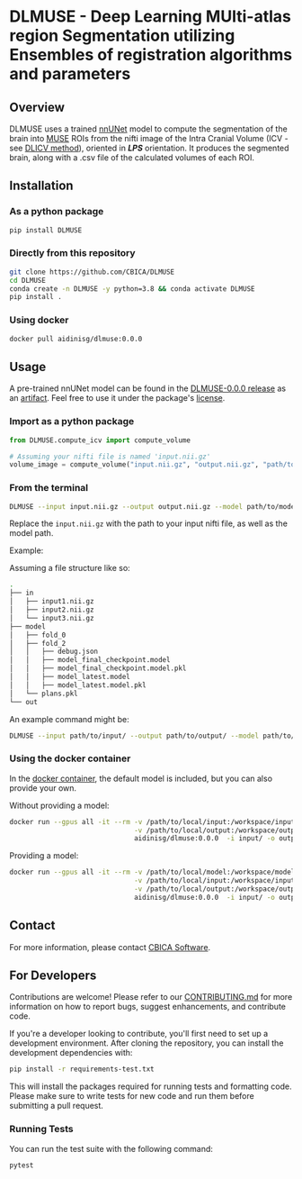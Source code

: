 # DLMUSE - Deep Learning MUlti-atlas region Segmentation utilizing Ensembles of registration algorithms and parameters

## Overview

DLMUSE uses a trained [nnUNet](https://github.com/MIC-DKFZ/nnUNet/tree/nnunetv1) model to compute the segmentation of the brain into [MUSE](https://www.med.upenn.edu/cbica/sbia/muse.html) ROIs from the nifti image of the Intra Cranial Volume (ICV - see [DLICV method](https://github.com/CBICA/DLICV)), oriented in _**LPS**_ orientation. It produces the segmented brain, along with a .csv file of the calculated volumes of each ROI. 

## Installation

### As a python package

```bash
pip install DLMUSE
```

### Directly from this repository

```bash
git clone https://github.com/CBICA/DLMUSE
cd DLMUSE
conda create -n DLMUSE -y python=3.8 && conda activate DLMUSE
pip install .
```

### Using docker

```bash
docker pull aidinisg/dlmuse:0.0.0
```

## Usage

A pre-trained nnUNet model can be found in the [DLMUSE-0.0.0 release](https://github.com/CBICA/DLMUSE/releases/tag/v0.0.0) as an [artifact](https://github.com/CBICA/DLMUSE/releases/download/v0.0.0/model.zip). Feel free to use it under the package's [license](LICENSE).

### Import as a python package

```python
from DLMUSE.compute_icv import compute_volume

# Assuming your nifti file is named 'input.nii.gz'
volume_image = compute_volume("input.nii.gz", "output.nii.gz", "path/to/model/")
```

### From the terminal

```bash
DLMUSE --input input.nii.gz --output output.nii.gz --model path/to/model
```

Replace the `input.nii.gz` with the path to your input nifti file, as well as the model path.

Example:

Assuming a file structure like so:

```bash
.
├── in
│   ├── input1.nii.gz
│   ├── input2.nii.gz
│   └── input3.nii.gz
├── model
│   ├── fold_0
│   ├── fold_2
│   │   ├── debug.json
│   │   ├── model_final_checkpoint.model
│   │   ├── model_final_checkpoint.model.pkl
│   │   ├── model_latest.model
│   │   ├── model_latest.model.pkl
│   └── plans.pkl
└── out
```

An example command might be:

```bash
DLMUSE --input path/to/input/ --output path/to/output/ --model path/to/model/
```

### Using the docker container

In the [docker container](https://hub.docker.com/repository/docker/aidinisg/dlmuse/general), the default model is included, but you can also provide your own.

Without providing a model:

```bash
docker run --gpus all -it --rm -v /path/to/local/input:/workspace/input \
                               -v /path/to/local/output:/workspace/output \
                               aidinisg/dlmuse:0.0.0  -i input/ -o output/
```

Providing a model:

```bash
docker run --gpus all -it --rm -v /path/to/local/model:/workspace/model \
                               -v /path/to/local/input:/workspace/input \
                               -v /path/to/local/output:/workspace/output \
                               aidinisg/dlmuse:0.0.0  -i input/ -o output/  --model model/
```

## Contact

For more information, please contact [CBICA Software](mailto:software@cbica.upenn.edu).

## For Developers

Contributions are welcome! Please refer to our [CONTRIBUTING.md](CONTRIBUTING.md) for more information on how to report bugs, suggest enhancements, and contribute code.

If you're a developer looking to contribute, you'll first need to set up a development environment. After cloning the repository, you can install the development dependencies with:

```bash
pip install -r requirements-test.txt
```

This will install the packages required for running tests and formatting code. Please make sure to write tests for new code and run them before submitting a pull request.

### Running Tests

You can run the test suite with the following command:

```bash
pytest
```
